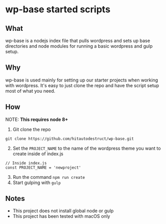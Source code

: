 # wp-base started scripts

## What
wp-base is a nodejs index file that pulls wordpress and sets up base directories and node modules for running a basic wordpress and gulp setup.

## Why
wp-base is used mainly for setting up our starter projects when working with wordpress. It's easy to just clone the repo and have the script setup most of what you need.

## How
NOTE: **This requires node 8+**

1. Git clone the repo
```
git clone https://github.com/hitautodestruct/wp-base.git
```
2. Set the `PROJECT_NAME` to the name of the  wordpress theme you want to create inside of index.js
```
// Inside index.js
const PROJECT_NAME = 'newproject'
```
3. Run the command `npm run create`
4. Start gulping with `gulp`

## Notes
- This project does not install global node or gulp
- This project has been tested with macOS only
